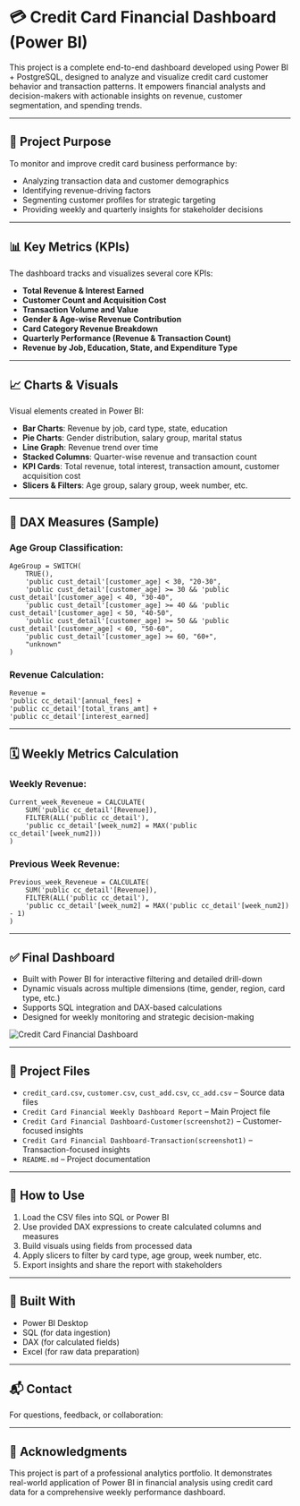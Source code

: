 # 💳 Credit Card Financial Dashboard (Power BI)

This project is a complete end-to-end dashboard developed using Power BI + PostgreSQL, designed to analyze and visualize credit card customer behavior and transaction patterns. It empowers financial analysts and decision-makers with actionable insights on revenue, customer segmentation, and spending trends.

---

## 🎯 Project Purpose

To monitor and improve credit card business performance by:

- Analyzing transaction data and customer demographics
- Identifying revenue-driving factors
- Segmenting customer profiles for strategic targeting
- Providing weekly and quarterly insights for stakeholder decisions

---

## 📊 Key Metrics (KPIs)

The dashboard tracks and visualizes several core KPIs:

- **Total Revenue & Interest Earned**
- **Customer Count and Acquisition Cost**
- **Transaction Volume and Value**
- **Gender & Age-wise Revenue Contribution**
- **Card Category Revenue Breakdown**
- **Quarterly Performance (Revenue & Transaction Count)**
- **Revenue by Job, Education, State, and Expenditure Type**

---

## 📈 Charts & Visuals

Visual elements created in Power BI:

- **Bar Charts**: Revenue by job, card type, state, education
- **Pie Charts**: Gender distribution, salary group, marital status
- **Line Graph**: Revenue trend over time
- **Stacked Columns**: Quarter-wise revenue and transaction count
- **KPI Cards**: Total revenue, total interest, transaction amount, customer acquisition cost
- **Slicers & Filters**: Age group, salary group, week number, etc.

---

## 🔁 DAX Measures (Sample)

### Age Group Classification:
```dax
AgeGroup = SWITCH(
    TRUE(),
    'public cust_detail'[customer_age] < 30, "20-30",
    'public cust_detail'[customer_age] >= 30 && 'public cust_detail'[customer_age] < 40, "30-40",
    'public cust_detail'[customer_age] >= 40 && 'public cust_detail'[customer_age] < 50, "40-50",
    'public cust_detail'[customer_age] >= 50 && 'public cust_detail'[customer_age] < 60, "50-60",
    'public cust_detail'[customer_age] >= 60, "60+",
    "unknown"
)
```

### Revenue Calculation:
```dax
Revenue = 
'public cc_detail'[annual_fees] +
'public cc_detail'[total_trans_amt] +
'public cc_detail'[interest_earned]
```

---

## 🗓️ Weekly Metrics Calculation

### Weekly Revenue:
```dax
Current_week_Reveneue = CALCULATE(
    SUM('public cc_detail'[Revenue]),
    FILTER(ALL('public cc_detail'), 
    'public cc_detail'[week_num2] = MAX('public cc_detail'[week_num2]))
)
```

### Previous Week Revenue:
```dax
Previous_week_Reveneue = CALCULATE(
    SUM('public cc_detail'[Revenue]),
    FILTER(ALL('public cc_detail'), 
    'public cc_detail'[week_num2] = MAX('public cc_detail'[week_num2]) - 1)
)
```

---

## ✅ Final Dashboard

- Built with Power BI for interactive filtering and detailed drill-down
- Dynamic visuals across multiple dimensions (time, gender, region, card type, etc.)
- Supports SQL integration and DAX-based calculations
- Designed for weekly monitoring and strategic decision-making

![Credit Card Financial Dashboard](Project_Files/Dashboard_Screenshot.png)

---

## 📁 Project Files

- `credit_card.csv`, `customer.csv`, `cust_add.csv`, `cc_add.csv` – Source data files
- `Credit Card Financial Weekly Dashboard Report` – Main Project file
- `Credit Card Financial Dashboard-Customer(screenshot2)` – Customer-focused insights
- `Credit Card Financial Dashboard-Transaction(screenshot1)` – Transaction-focused insights
- `README.md` – Project documentation

---

## 🚀 How to Use

1. Load the CSV files into SQL or Power BI
2. Use provided DAX expressions to create calculated columns and measures
3. Build visuals using fields from processed data
4. Apply slicers to filter by card type, age group, week number, etc.
5. Export insights and share the report with stakeholders

---

## 🧰 Built With

- Power BI Desktop
- SQL (for data ingestion)
- DAX (for calculated fields)
- Excel (for raw data preparation)

---

## 📬 Contact

For questions, feedback, or collaboration:



---

## 🏁 Acknowledgments

This project is part of a professional analytics portfolio. It demonstrates real-world application of Power BI in financial analysis using credit card data for a comprehensive weekly performance dashboard.
